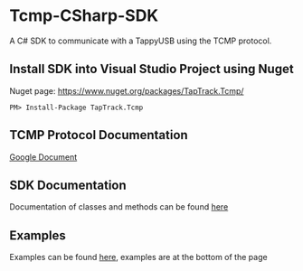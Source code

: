 # Tcmp-CSharp-SDK
A C# SDK to communicate with a TappyUSB using the TCMP protocol.

## Install SDK into Visual Studio Project using Nuget

Nuget page: https://www.nuget.org/packages/TapTrack.Tcmp/

`PM> Install-Package TapTrack.Tcmp`

## TCMP Protocol Documentation

[Google Document](https://docs.google.com/document/d/1MjHizibAd6Z1PGZAWnbStXnCBVggptx3TIh2HRqEluk/edit)

## SDK Documentation

Documentation of classes and methods can be found [here](https://taptrack.github.io/Tcmp-CSharp-SDK/)

## Examples

Examples can be found [here](https://taptrack.github.io/Tcmp-CSharp-SDK/html/9d967ac6-997a-8074-791f-58b2622c3a63.htm), examples are at the bottom of the page


